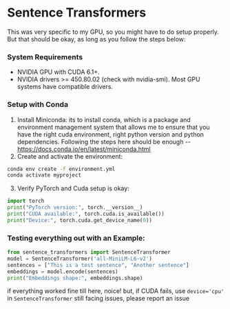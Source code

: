 # Sentence Transformers

This was very specific to my GPU, so you might have to do setup properly.
But that should be okay, as long as you follow the steps below:

### System Requirements
- NVIDIA GPU with CUDA 6.1+.
- NVIDIA drivers >= 450.80.02 (check with nvidia-smi). Most GPU systems have compatible drivers.

### Setup with Conda
1. Install Miniconda: its to install conda, which is a package and environment management system that allows me to ensure that you have the right cuda environment, right python version and python dependencies. Following the steps here should be enough -- https://docs.conda.io/en/latest/miniconda.html
2. Create and activate the environment:
```bash
conda env create -f environment.yml
conda activate myproject
```
3. Verify PyTorch and Cuda setup is okay:
```python
import torch
print("PyTorch version:", torch.__version__)
print("CUDA available:", torch.cuda.is_available())
print("Device:", torch.cuda.get_device_name(0))
```

### Testing everything out with an Example:
```python
from sentence_transformers import SentenceTransformer
model = SentenceTransformer('all-MiniLM-L6-v2')
sentences = ["This is a test sentence", "Another sentence"]
embeddings = model.encode(sentences)
print("Embeddings shape:", embeddings.shape)
```

if everything worked fine till here, noice!
but, if CUDA fails, use  `device='cpu'` in `SentenceTransformer` 
still facing issues, please report an issue
